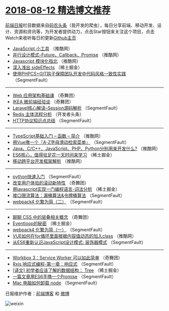 # [2018-08-12 精选博文推荐](http://hao.caibaojian.com/date/2018/08/12)

[前端日报](http://caibaojian.com/c/news)栏目数据来自[码农头条](http://hao.caibaojian.com/)（我开发的爬虫），每日分享前端、移动开发、设计、资源和资讯等，为开发者提供动力，点击Star按钮来关注这个项目，点击Watch来收听每日的更新[Github主页](https://github.com/kujian/frontendDaily)
* [JavaScript 小工具](http://hao.caibaojian.com/82838.html) （推酷网）
* [并行设计模式&#8211;Future、Callback、Promise](http://hao.caibaojian.com/82840.html) （推酷网）
* [Javascript 模块化指北](http://hao.caibaojian.com/82844.html) （推酷网）
* [深入浅出 sideEffects](http://hao.caibaojian.com/82816.html) （稀土掘金）
* [使用PHPCS+GIT钩子保障团队开发中代码风格一致性实践](http://hao.caibaojian.com/82795.html) （SegmentFault）

***
* [Web 应用架构基础课](http://hao.caibaojian.com/82852.html) （奇舞团）
* [IKEA 微前端经验谈](http://hao.caibaojian.com/82853.html) （奇舞团）
* [Laravel核心解读&#8211;Session源码解析](http://hao.caibaojian.com/82796.html) （SegmentFault）
* [Redis 主体流程分析](http://hao.caibaojian.com/82826.html) （开发者头条）
* [HTTP协议知识点总结](http://hao.caibaojian.com/82811.html) （SegmentFault）

***
* [TypeScript基础入门 &#8211; 函数 &#8211; 简介](http://hao.caibaojian.com/82837.html) （推酷网）
* [用Vue撸一个『A-Z字母滑动检索菜单』](http://hao.caibaojian.com/82803.html) （SegmentFault）
* [Java、C/C++、JavaScript、PHP、Python分别用来开发什么?](http://hao.caibaojian.com/82848.html) （推酷网）
* [ES6核心，值得驻足花一天时间来学习](http://hao.caibaojian.com/82813.html) （稀土掘金）
* [移动跨平台开发框架解析](http://hao.caibaojian.com/82843.html) （推酷网）

***
* [python快速入门](http://hao.caibaojian.com/82804.html) （SegmentFault）
* [改变用户体验的滚动新特性](http://hao.caibaojian.com/82849.html) （奇舞团）
* [用javascript实现一门编程语言-词法分析](http://hao.caibaojian.com/82814.html) （稀土掘金）
* [接口限流算法：漏桶算法&amp;令牌桶算法](http://hao.caibaojian.com/82799.html) （SegmentFault）
* [webpack4 化繁为简（二）](http://hao.caibaojian.com/82805.html) （SegmentFault）

***
* [聊聊 CSS 中的层叠相关概念](http://hao.caibaojian.com/82850.html) （奇舞团）
* [Eventloop的秘密](http://hao.caibaojian.com/82815.html) （稀土掘金）
* [webpack4 化繁为简（一）](http://hao.caibaojian.com/82800.html) （SegmentFault）
* [VUE如何在for循环里面根据内容值动态的加入class](http://hao.caibaojian.com/82839.html) （推酷网）
* [从ES6重新认识JavaScript设计模式: 装饰器模式](http://hao.caibaojian.com/82806.html) （SegmentFault）

***
* [Workbox 3：Service Worker 可以如此简单](http://hao.caibaojian.com/82851.html) （奇舞团）
* [Rxjs 响应式编程-第一章：响应式](http://hao.caibaojian.com/82807.html) （SegmentFault）
* [[译文] 初学者应该了解的数据结构： Tree](http://hao.caibaojian.com/82817.html) （稀土掘金）
* [一篇文章用ES6手撸一个Promise](http://hao.caibaojian.com/82801.html) （SegmentFault）
* [Mac 电脑如何卸载 node](http://hao.caibaojian.com/82808.html) （SegmentFault）

日报维护作者：[前端博客](http://caibaojian.com/) 和 [微博](http://caibaojian.com/go/weibo)

![weixin](https://user-images.githubusercontent.com/3055447/38468989-651132ac-3b80-11e8-8e6b-15122322a9d7.png)
